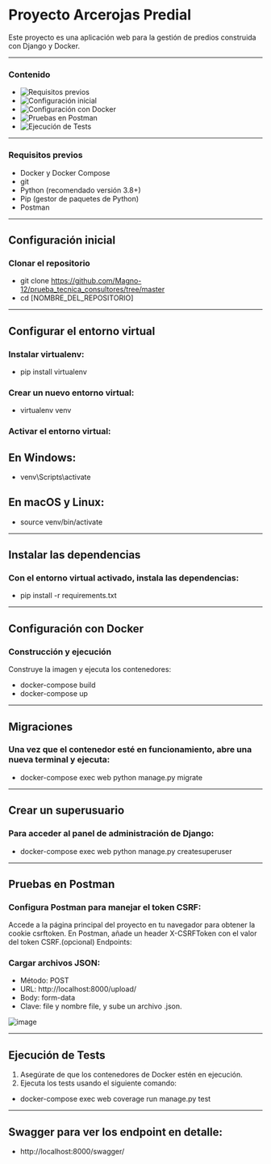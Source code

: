 # Proyecto Arcerojas Predial

Este proyecto es una aplicación web para la gestión de predios construida con Django y Docker.

------
### Contenido
- ![Requisitos previos](#requisitos-previos)
- ![Configuración inicial](#configuración-inicial)
- ![Configuración con Docker](#configuración-con-docker)
- ![Pruebas en Postman](#pruebas-en-postman)
- ![Ejecución de Tests](#ejecución-de-tests)

------
### Requisitos previos
- Docker y Docker Compose
- git
- Python (recomendado versión 3.8+)
- Pip (gestor de paquetes de Python)
- Postman

-----
## Configuración inicial
### Clonar el repositorio

- git clone https://github.com/Magno-12/prueba_tecnica_consultores/tree/master
- cd [NOMBRE_DEL_REPOSITORIO]

-----
## Configurar el entorno virtual
### Instalar virtualenv:

- pip install virtualenv

### Crear un nuevo entorno virtual:
- virtualenv venv

### Activar el entorno virtual:
## En Windows:
- venv\Scripts\activate

## En macOS y Linux:
- source venv/bin/activate

-----
## Instalar las dependencias
### Con el entorno virtual activado, instala las dependencias:

- pip install -r requirements.txt

-----
## Configuración con Docker
### Construcción y ejecución
Construye la imagen y ejecuta los contenedores:

- docker-compose build
- docker-compose up

-----
## Migraciones
### Una vez que el contenedor esté en funcionamiento, abre una nueva terminal y ejecuta:

- docker-compose exec web python manage.py migrate

-----
## Crear un superusuario
### Para acceder al panel de administración de Django:

- docker-compose exec web python manage.py createsuperuser

-----
## Pruebas en Postman
### Configura Postman para manejar el token CSRF:

Accede a la página principal del proyecto en tu navegador para obtener la cookie csrftoken.
En Postman, añade un header X-CSRFToken con el valor del token CSRF.(opcional)
Endpoints:

### Cargar archivos JSON:

- Método: POST
- URL: http://localhost:8000/upload/
- Body: form-data
- Clave: file y nombre file, y sube un archivo .json.

![image](https://github.com/Magno-12/prueba_tecnica_consultores/assets/66977118/608b2921-980a-4fd7-8e39-208588e1e57d)

-----
## Ejecución de Tests
1. Asegúrate de que los contenedores de Docker estén en ejecución.
2. Ejecuta los tests usando el siguiente comando:

- docker-compose exec web coverage run manage.py test

-----
## Swagger para ver los endpoint en detalle: 
- http://localhost:8000/swagger/
